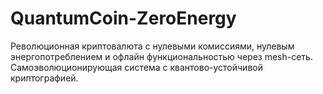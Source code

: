 # QuantumCoin-ZeroEnergy
Революционная криптовалюта с нулевыми комиссиями, нулевым энергопотреблением и офлайн функциональностью через mesh-сеть. Самоэволюционирующая система с квантово-устойчивой криптографией.
